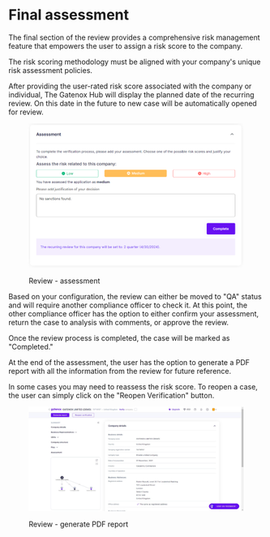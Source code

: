 # Final assessment

The final section of the review provides a comprehensive risk management feature that empowers the user to assign a risk score to the company.

The risk scoring methodology must be aligned with your company's unique risk assessment policies.

After providing the user-rated risk score associated with the company or individual, The Gatenox Hub will display the planned date of the recurring review. On this date in the future to new case will be automatically opened for review.

<figure><img src="../../.gitbook/assets/AddAssessment.png" alt="Review - assessment"><figcaption><p>Review - assessment</p></figcaption></figure>

Based on your configuration, the review can either be moved to "QA" status and will require another compliance officer to check it. At this point, the other compliance officer has the option to either confirm your assessment, return the case to analysis with comments, or approve the review.&#x20;

Once the review process is completed, the case will be marked as "Completed."

At the end of the assessment, the user has the option to generate a PDF report with all the information from the review for future reference.

In some cases you may need to reassess the risk score. To reopen a case, the user can simply click on the "Reopen Verification" button.

<figure><img src="../../.gitbook/assets/CC_completed.png" alt="Review - generate PDF report"><figcaption><p>Review - generate PDF report</p></figcaption></figure>
